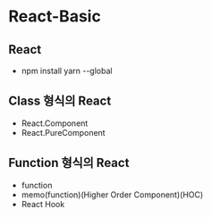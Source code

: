 # React-Basic

## React

- npm install yarn --global

## Class 형식의 React

- React.Component
- React.PureComponent

## Function 형식의 React

- function
- memo(function)(Higher Order Component)(HOC)
- React Hook
